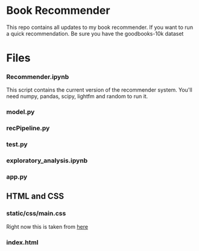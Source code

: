 # Book Recommender

This repo contains all updates to my book recommender. If you want to run a quick recommendation. Be sure you have the goodbooks-10k dataset  

# Files

### Recommender.ipynb

This script contains the current version of the recommender system. You'll need numpy, pandas, scipy, lightfm and random to run it.

### model.py

### recPipeline.py

### test.py

### exploratory_analysis.ipynb

### app.py

## HTML and CSS

### static/css/main.css

Right now this is taken from [here](https://github.com/bradtraversy/python_feedback_app)

### index.html

